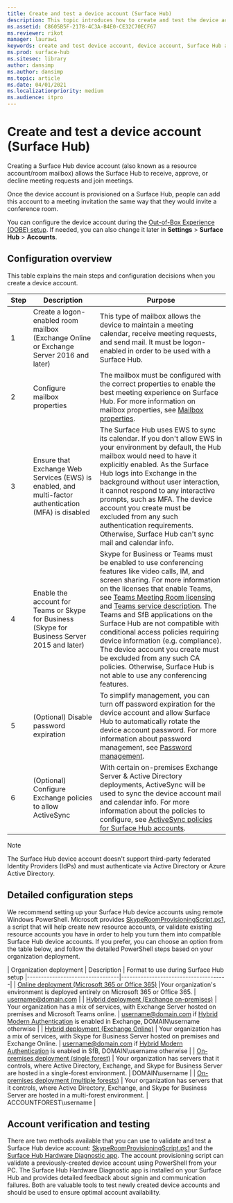 ```yaml
---
title: Create and test a device account (Surface Hub)
description: This topic introduces how to create and test the device account that Microsoft Surface Hub uses to communicate with Microsoft Exchange and Skype.
ms.assetid: C8605B5F-2178-4C3A-B4E0-CE32C70ECF67
ms.reviewer: rikot
manager: laurawi
keywords: create and test device account, device account, Surface Hub and Microsoft Exchange, Surface Hub and Skype
ms.prod: surface-hub
ms.sitesec: library
author: dansimp
ms.author: dansimp
ms.topic: article
ms.date: 04/01/2021
ms.localizationpriority: medium
ms.audience: itpro
---
```


# Create and test a device account (Surface Hub)

Creating a Surface Hub device account (also known as a resource account/room mailbox) allows the Surface Hub to receive, approve, or decline meeting requests and join meetings.

Once the device account is provisioned on a Surface Hub, people can add this account to a meeting invitation the same way that they would invite a conference room. 

You can configure the device account during the [Out-of-Box Experience (OOBE) setup](first-run-program-surface-hub.md). If needed, you can also change it later in **Settings** > **Surface Hub** > **Accounts**.

## Configuration overview

This table explains the main steps and configuration decisions when you create a device account.
 
| Step | Description                     |  Purpose                             |
|------|---------------------------------|--------------------------------------|
| 1    | Create a logon-enabled room mailbox (Exchange Online or Exchange Server 2016 and later) | This type of mailbox allows the device to maintain a meeting calendar, receive meeting requests, and send mail. It must be logon-enabled in order to be used with a Surface Hub. |
| 2    | Configure mailbox properties | The mailbox must be configured with the correct properties to enable the best meeting experience on Surface Hub. For more information on mailbox properties, see [Mailbox properties](exchange-properties-for-surface-hub-device-accounts.md). |
| 3    | Ensure that Exchange Web Services (EWS) is enabled, and multi-factor authentication (MFA) is disabled | The Surface Hub uses EWS to sync its calendar. If you don't allow EWS in your environment by default, the Hub mailbox would need to have it explicitly enabled. As the Surface Hub logs into Exchange in the background without user interaction, it cannot respond to any interactive prompts, such as MFA. The device account you create must be excluded from any such authentication requirements. Otherwise, Surface Hub can't sync mail and calendar info. |
| 4    | Enable the account for Teams or Skype for Business (Skype for Business Server 2015 and later) | Skype for Business or Teams must be enabled to use conferencing features like video calls, IM, and screen sharing. For more information on the licenses that enable Teams, see [Teams Meeting Room licensing](https://docs.microsoft.com/MicrosoftTeams/rooms/rooms-licensing) and [Teams service description](https://docs.microsoft.com/office365/servicedescriptions/teams-service-description). The Teams and SfB applications on the Surface Hub are not compatible with conditional access policies requiring device information (e.g. compliance). The device account you create must be excluded from any such CA policies. Otherwise, Surface Hub is not able to use any conferencing features. |
| 5    | (Optional) Disable password expiration | To simplify management, you can turn off password expiration for the device account and allow Surface Hub to automatically rotate the device account password. For more information about password management, see [Password management](password-management-for-surface-hub-device-accounts.md).  |
| 6    | (Optional) Configure Exchange policies to allow ActiveSync | With certain on-premises Exchange Server & Active Directory deployments, ActiveSync will be used to sync the device account mail and calendar info. For more information about the policies to configure, see [ActiveSync policies for Surface Hub accounts](apply-activesync-policies-for-surface-hub-device-accounts.md). |

> [!NOTE]  
> The Surface Hub device account doesn't support third-party federated Identity Providers (IdPs) and must authenticate via Active Directory or Azure Active Directory.

## Detailed configuration steps 

We recommend setting up your Surface Hub device accounts using remote Windows PowerShell. Microsoft provides [SkypeRoomProvisioningScript.ps1](https://go.microsoft.com/fwlink/?linkid=870105), a script that will help create new resource accounts, or validate existing resource accounts you have in order to help you turn them into compatible Surface Hub device accounts. If you prefer, you can choose an option from the table below, and follow the detailed PowerShell steps based on your organization deployment.

| Organization deployment             |  Description                  |        Format to use during Surface Hub setup
|---------------------------------|--------------------------------------|
| [Online deployment (Microsoft 365 or Office 365)](https://docs.microsoft.com/microsoftteams/rooms/with-office-365) |Your organization's environment is deployed entirely on Microsoft 365 or Office 365. | username@domain.com |
| [Hybrid deployment (Exchange on-premises)](https://docs.microsoft.com/microsoftteams/rooms/with-exchange-on-premises) | Your organization has a mix of services, with Exchange Server hosted on premises and Microsoft Teams online. | username@domain.com if [Hybrid Modern Authentication](https://docs.microsoft.com/microsoft-365/enterprise/configure-exchange-server-for-hybrid-modern-authentication) is enabled in Exchange, DOMAIN\username otherwise |
| [Hybrid deployment (Exchange Online)](https://docs.microsoft.com/microsoftteams/rooms/with-exchange-online) | Your organization has a mix of services, with Skype for Business Server hosted on premises and Exchange Online. | username@domain.com if [Hybrid Modern Authentication](https://docs.microsoft.com/microsoft-365/enterprise/configure-skype-for-business-for-hybrid-modern-authentication) is enabled in SfB, DOMAIN\username otherwise |
| [On-premises deployment (single forest)](https://docs.microsoft.com/microsoftteams/rooms/with-skype-for-business-server-2015) | Your organization has servers that it controls, where Active Directory, Exchange, and Skype for Business Server are hosted in a single-forest environment.  | DOMAIN\username |
| [On-premises deployment (multiple forests)](https://docs.microsoft.com/skypeforbusiness/deploy/deploy-clients/multiple-forest-on-premises-deployments) | Your organization has servers that it controls, where Active Directory, Exchange, and Skype for Business Server are hosted in a multi-forest environment. | ACCOUNTFOREST\username |


## Account verification and testing

There are two methods available that you can use to validate and test a Surface Hub device account: [SkypeRoomProvisioningScript.ps1](https://go.microsoft.com/fwlink/?linkid=870105) and the [Surface Hub Hardware Diagnostic app](https://www.microsoft.com/store/apps/9nblggh51f2g). The account provisioning script can validate a previously-created device account using PowerShell from your PC. The Surface Hub Hardware Diagnostic app is installed on your Surface Hub and provides detailed feedback about signin and communication failures. Both are valuable tools to test newly created device accounts and should be used to ensure optimal account availability.

